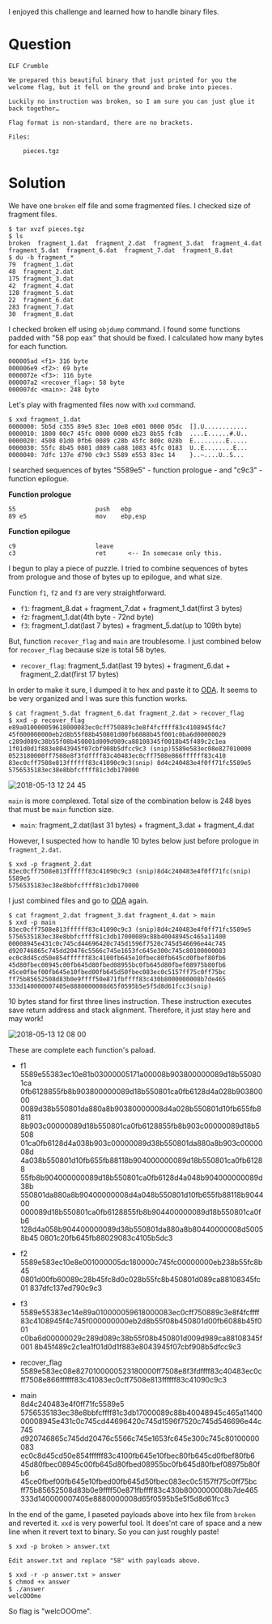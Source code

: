 I enjoyed this challenge and learned how to handle binary files.

# Question
```
ELF Crumble

We prepared this beautiful binary that just printed for you the welcome flag, but it fell on the ground and broke into pieces.

Luckily no instruction was broken, so I am sure you can just glue it back together…

Flag format is non-standard, there are no brackets.

Files:

    pieces.tgz
```

# Solution
We have one `broken` elf file and some fragmented files. I checked size of fragment files.
```
$ tar xvzf pieces.tgz
$ ls
broken  fragment_1.dat  fragment_2.dat  fragment_3.dat  fragment_4.dat  fragment_5.dat  fragment_6.dat  fragment_7.dat  fragment_8.dat
$ du -b fragment_*
79	fragment_1.dat
48	fragment_2.dat
175	fragment_3.dat
42	fragment_4.dat
128	fragment_5.dat
22	fragment_6.dat
283	fragment_7.dat
30	fragment_8.dat
```

I checked broken elf using `objdump` command. I found some functions padded with "58 pop eax" that should be fixed. I calculated how many bytes for each function.

```
000005ad <f1> 316 byte
000006e9 <f2>: 69 byte
0000072e <f3>: 116 byte
000007a2 <recover_flag>: 58 byte
000007dc <main>: 248 byte
```

Let's play with fragmented files now with `xxd` command.

```
$ xxd fragment_1.dat
0000000: 5b5d c355 89e5 83ec 10e8 e001 0000 05dc  [].U............
0000010: 1800 00c7 45fc 0000 0000 eb23 8b55 fc8b  ....E......#.U..
0000020: 4508 01d0 0fb6 0089 c28b 45fc 8d0c 028b  E.........E.....
0000030: 55fc 8b45 0801 d089 ca88 1083 45fc 0183  U..E........E...
0000040: 7dfc 137e d790 c9c3 5589 e553 83ec 14    }..~....U..S...
```

I searched sequences of bytes "5589e5" - function prologue - and "c9c3" - function epilogue.

**Function prologue**
```
55                   	push   ebp
89 e5                	mov    ebp,esp
 ```

**Function epilogue**
```
c9                   	leave  
c3                   	ret      <-- In somecase only this.
```

I begun to play a piece of puzzle. I tried to combine sequences of bytes from prologue and those of bytes up to epilogue, and what size.

Function `f1`, `f2` and `f3` are very straightforward.

* `f1`: fragment_8.dat + fragment_7.dat + fragment_1.dat(first 3 bytes)
* `f2`: fragment_1.dat(4th byte - 72nd byte)
* `f3`: fragment_1.dat(last 7 bytes) + fragment_5.dat(up to 109th byte)

But, function `recover_flag` and `main` are troublesome. I just combined below for `recover_flag` because size is total 58 bytes. 

* `recover_flag`: fragment_5.dat(last 19 bytes) + fragment_6.dat + fragment_2.dat(first 17 bytes)

In order to make it sure, I dumped it to hex and paste it to [ODA](https://onlinedisassembler.com/odaweb/). It seems to be very organized and I was sure this function works.

```
$ cat fragment_5.dat fragment_6.dat fragment_2.dat > recover_flag
$ xxd -p recover_flag 
e89a010000059618000083ec0cff750889c3e8f4fcffff83c4108945f4c7
45f000000000eb2d8b55f08b450801d00fb6088b45f001c0ba6d00000029
c289d089c38b55f08b450801d009d989ca88108345f0018b45f489c2c1ea
1f01d0d1f883e8043945f07cbf908b5dfcc9c3 (snip)5589e583ec08e827010000
0523180000ff7508e8f3fdffff83c40483ec0cff7508e866ffffff83c410
83ec0cff7508e813ffffff83c41090c9c3(snip) 8d4c240483e4f0ff71fc5589e5
5756535183ec38e8bbfcffff81c3db170000
```
![2018-05-13 12 24 45](https://user-images.githubusercontent.com/9530961/39963530-a8e938d8-56a8-11e8-9d04-8fd198bba3b3.png)


`main` is more complexed. Total size of the combination below is 248 byes that must be `main` function size.

* `main`: fragment_2.dat(last 31 bytes) + fragment_3.dat + fragment_4.dat

However, I suspected how to handle 10 bytes below just before prologue in `fragment_2.dat`.

```
$ xxd -p fragment_2.dat 
83ec0cff7508e813ffffff83c41090c9c3 (snip)8d4c240483e4f0ff71fc(snip) 5589e5
5756535183ec38e8bbfcffff81c3db170000
```

I just combined files and go to [ODA](https://onlinedisassembler.com/odaweb/) again.
```
$ cat fragment_2.dat fragment_3.dat fragment_4.dat > main
$ xxd -p main
83ec0cff7508e813ffffff83c41090c9c3 (snip)8d4c240483e4f0ff71fc5589e5
5756535183ec38e8bbfcffff81c3db17000089c88b40048945c465a11400
00008945e431c0c745cd44696420c745d1596f7520c745d546696e44c745
d920746865c745dd20476c5566c745e1653fc645e300c745c80100000083
ec0c8d45cd50e854ffffff83c4100fb645e10fbec80fb645cd0fbef80fb6
45d80fbec08945c00fb645d80fbed08955bc0fb645d80fbef08975b80fb6
45ce0fbef00fb645e10fbed00fb645d50fbec083ec0c5157ff75c0ff75bc
ff75b85652508d83b0e9ffff50e871fbffff83c430b8000000008b7de465
333d140000007405e8880000008d65f0595b5e5f5d8d61fcc3(snip)
```

10 bytes stand for first three lines instruction. These instruction executes save return address and stack alignment. Therefore, it just stay here and may work!

![2018-05-13 12 08 00](https://user-images.githubusercontent.com/9530961/39963472-9f2c3496-56a6-11e8-96f5-6a02d3090aa9.png)

These are complete each function's paload.

* f1  
5589e55383ec10e81b03000005171a00008b903800000089d18b550801ca
0fb6128855fb8b903800000089d18b550801ca0fb6128d4a028b90380000
0089d38b550801da880a8b90380000008d4a028b550801d10fb655fb8811
8b903c00000089d18b550801ca0fb6128855fb8b903c00000089d18b5508
01ca0fb6128d4a038b903c00000089d38b550801da880a8b903c0000008d
4a038b550801d10fb655fb88118b904000000089d18b550801ca0fb61288
55fb8b904000000089d18b550801ca0fb6128d4a048b904000000089d38b
550801da880a8b90400000008d4a048b550801d10fb655fb88118b904400
000089d18b550801ca0fb6128855fb8b904400000089d18b550801ca0fb6
128d4a058b904400000089d38b550801da880a8b80440000008d50058b45
0801c20fb645fb88029083c4105b5dc3

* f2  
5589e583ec10e8e001000005dc180000c745fc00000000eb238b55fc8b45
0801d00fb60089c28b45fc8d0c028b55fc8b450801d089ca88108345fc01
837dfc137ed790c9c3

* f3  
5589e55383ec14e89a010000059618000083ec0cff750889c3e8f4fcffff
83c4108945f4c745f000000000eb2d8b55f08b450801d00fb6088b45f001
c0ba6d00000029c289d089c38b55f08b450801d009d989ca88108345f001
8b45f489c2c1ea1f01d0d1f883e8043945f07cbf908b5dfcc9c3

* recover_flag  
5589e583ec08e8270100000523180000ff7508e8f3fdffff83c40483ec0c
ff7508e866ffffff83c41083ec0cff7508e813ffffff83c41090c9c3

* main  
8d4c240483e4f0ff71fc5589e5
5756535183ec38e8bbfcffff81c3db17000089c88b40048945c465a11400
00008945e431c0c745cd44696420c745d1596f7520c745d546696e44c745
d920746865c745dd20476c5566c745e1653fc645e300c745c80100000083
ec0c8d45cd50e854ffffff83c4100fb645e10fbec80fb645cd0fbef80fb6
45d80fbec08945c00fb645d80fbed08955bc0fb645d80fbef08975b80fb6
45ce0fbef00fb645e10fbed00fb645d50fbec083ec0c5157ff75c0ff75bc
ff75b85652508d83b0e9ffff50e871fbffff83c430b8000000008b7de465
333d140000007405e8880000008d65f0595b5e5f5d8d61fcc3

In the end of the game, I paseted payloads above into hex file from `broken` and reverted it. `xxd` is very powerful tool. It does'nt care of space and a new line when it revert text to binary. So you can just roughly paste!

```
$ xxd -p broken > answer.txt

Edit answer.txt and replace "58" with payloads above.

$ xxd -r -p answer.txt > answer
$ chmod +x answer
$ ./answer 
welcOOOme
```

So flag is "welcOOOme".


